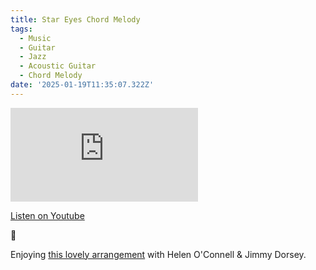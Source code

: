 ```yaml
---
title: Star Eyes Chord Melody
tags:
  - Music
  - Guitar
  - Jazz
  - Acoustic Guitar
  - Chord Melody
date: '2025-01-19T11:35:07.322Z'
---
```


<iframe src="https://www.youtube-nocookie.com/embed/ZEjkpQvXMqs?modestbranding=1&showinfo=0&rel=0" title="YouTube video player" frameborder="0" allow="accelerometer; autoplay; encrypted-media; gyroscope; picture-in-picture;" allowfullscreen className="youtube_video"></iframe>

[Listen on Youtube](https://youtu.be/ZEjkpQvXMqs)

🤩

Enjoying [this lovely arrangement](https://youtu.be/ZOOw0S77jA0) with Helen O'Connell & Jimmy Dorsey.
